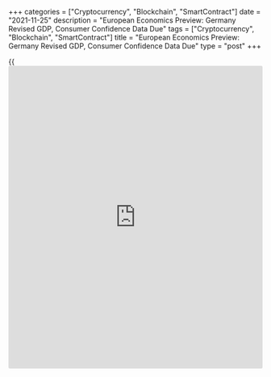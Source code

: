 +++
categories = ["Cryptocurrency", "Blockchain", "SmartContract"]
date = "2021-11-25"
description = "European Economics Preview: Germany Revised GDP, Consumer Confidence Data Due"
tags = ["Cryptocurrency", "Blockchain", "SmartContract"]
title = "European Economics Preview: Germany Revised GDP, Consumer Confidence Data Due"
type = "post"
+++

{{<iframe id="large-banner" src="https://www.bounty.group/#slide=21.0" width="100%" height="600" scrolling="no" style="border: 0px solid rgb(216, 221, 230); border-radius: 3px;">}}

Revised quarterly national accounts and consumer sentiment survey
results are due from Germany on Thursday, headlining a light day for the
European economic [news](https://www.letsplayfx.com/blog/forex-news-website/).

At 2.00 am ET, Destatis releases Germany's GDP data for the third
quarter. According to initial estimate, the [economy][1] had expanded
1.8 percent sequentially, after rising 1.9 percent in the second
quarter.

In the meantime, the market research group Gfk is slated to issue
Germany's consumer confidence survey results. The forward-looking
sentiment index is seen at -0.5 in December versus +0.9 in November.

At 3.00 am ET, Spain's INE is slated to issue producer prices data for
October. Prices had advanced 23.6 percent annually in September.

Half an hour later, Sweden's central bank announces its monetary [policy](https://www.fintechee.com/policy/)
decision. In the meantime, Statistics Sweden issues producer prices and
household lending data.  
  
At 4.00 am ET, Poland's unemployment data is due. The jobless rate is
seen at 5.5 percent in October versus 5.6 percent in September.

At 6.00 am ET, the Confederation of British Industry releases
Distributive Trades survey results.

At 7.30 am ET, the European Central Bank publishes the account of the
monetary [policy](https://www.fintechee.com/policy/) meeting of the governing council held on October 27 and
28.

For comments and feedback [contact](https://www.playgroundfx.com/contact/): editorial@rtt[news](https://www.letsplayfx.com/blog/forex-news-website/).com

[Economic News][1]

 **What parts of the world are seeing the best (and worst) economic
performances lately? Click[here][2] to check out our [Econ Scorecard][2]
and find out! See up-to-the-moment [ranking](https://www.playgroundfx.com/blog/crypto-exchange-ranking/)s for the best and worst
performers in [GDP][3], [unemployment rate][4], [inflation][5] and much
more.**

   1. www.rtt[news](https://www.letsplayfx.com/blog/forex-news-website/).com/Content/EconomicNews.aspx
   2. www.rtt[news](https://www.letsplayfx.com/blog/forex-news-website/).com/economic-scorecard/world-rank/industrial-production/highest-performance.aspx
   3. www.rtt[news](https://www.letsplayfx.com/blog/forex-news-website/).com/economic-scorecard/world-rank/GDP/highest-performance.aspx
   4. www.rtt[news](https://www.letsplayfx.com/blog/forex-news-website/).com/economic-scorecard/world-rank/unemployment-rate/lowest-performance.aspx
   5. www.rtt[news](https://www.letsplayfx.com/blog/forex-news-website/).com/economic-scorecard/world-rank/CPI/highest-performance.aspx